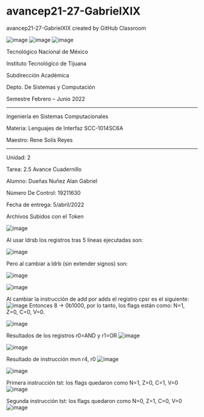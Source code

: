 # avancep21-27-GabrielXIX
avancep21-27-GabrielXIX created by GitHub Classroom

![image](https://user-images.githubusercontent.com/65438145/162041790-23b37b0c-a65b-476b-9255-fc61326d9763.png)
![image](https://user-images.githubusercontent.com/65438145/162041804-b8a7e51d-537a-4641-82c1-ee5f7e09a35c.png)
![image](https://user-images.githubusercontent.com/65438145/162041821-6947bd91-6f0d-4875-9eaa-cc8104e5923e.png)

Tecnológico Nacional de México

Instituto Tecnológico de Tijuana

Subdirección Académica

Depto. De Sistemas y Computación

Semestre Febrero – Junio 2022

-------------------------------------
Ingeniería en Sistemas Computacionales

Materia: Lenguajes de Interfaz SCC-1014SC6A

Maestro: Rene Solís Reyes

-------------------------------------
Unidad: 2

Tarea: 2.5 Avance Cuadernillo

Alumno: Dueñas Nuñez Alan Gabriel

Número De Control: 19211630

Fecha de entrega: 5/abril/2022

Archivos Subidos con el Token

![image](https://user-images.githubusercontent.com/65438145/162042187-22b00f67-6178-4525-9741-662259f36668.png)

Al usar ldrsb los registros tras 5 líneas ejecutadas son:

![image](https://user-images.githubusercontent.com/65438145/162042313-915510b1-577e-4bad-991a-fef9fcc09f0e.png)

Pero al cambiar a ldrb (sin extender signos) son:

![image](https://user-images.githubusercontent.com/65438145/162042613-be17d6a6-8959-4a60-81c5-27a98c5ce344.png)

![image](https://user-images.githubusercontent.com/65438145/162042684-f2e28ade-d6d7-4c28-87c2-4ff95ab43743.png)

Al cambiar la instrucción de add por adds el registro cpsr es el siguiente:
![image](https://user-images.githubusercontent.com/65438145/162042878-51fa01da-902a-4515-9a56-786f4e030c17.png)
Entonces 8 -> 0b1000, por lo tanto, los flags están como: N=1, Z=0, C=0, V=0.

![image](https://user-images.githubusercontent.com/65438145/162042954-c865e1b3-1f4e-4f36-a1ef-9ab01c5efd19.png)

Resultados de los registros r0=AND y r1=OR
![image](https://user-images.githubusercontent.com/65438145/162043062-18ddeea6-ba62-4fe3-9200-7c0e805a4259.png)

![image](https://user-images.githubusercontent.com/65438145/162043110-c6b27b92-da50-4def-9aaa-0ee01e089952.png)

Resultado de instrucción mvn r4, r0
![image](https://user-images.githubusercontent.com/65438145/162043199-86f84041-cc07-4307-88a9-edd25c5473f4.png)

![image](https://user-images.githubusercontent.com/65438145/162043248-217c203f-c40e-4a2c-81fe-e2c5bf6854ad.png)

Primera instrucción tst: los flags quedaron como N=1, Z=0, C=1, V=0
![image](https://user-images.githubusercontent.com/65438145/162043316-49208356-674f-4bc2-a444-6930de286540.png)

Segunda instrucción tst: los flags quedaron como N=0, Z=1, C=0, V=0
![image](https://user-images.githubusercontent.com/65438145/162043355-22335fd1-a793-4d51-84da-46f20bd07cec.png)
